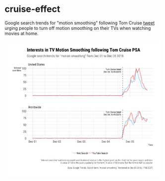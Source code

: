 # cruise-effect
Google search trends for "motion smoothing" following Tom Cruise [tweet](https://twitter.com/TomCruise/status/1070071781757616128) urging people to turn off motion smoothing on their TVs when watching movies at home. 

![](https://github.com/fanghuiz/cruise-effect/blob/master/trend.png)
